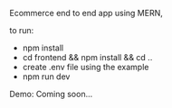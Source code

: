 Ecommerce end to end app using MERN,

to run:
- npm install
- cd frontend && npm install && cd ..
- create .env file using the example
- npm run dev

Demo: Coming soon...